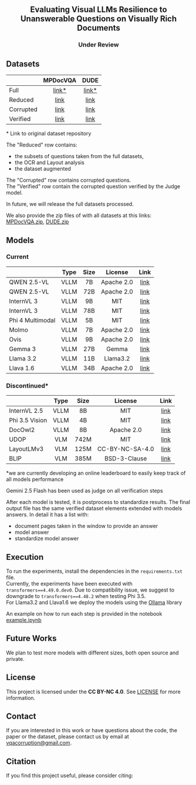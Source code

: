 <div align="center">
  
## Evaluating Visual LLMs Resilience to Unanswerable Questions on Visually Rich Documents

### Under Review
</div>
<!-- A comprehensive evaluation system for testing Visual Large Language Models' (VLLMs) robustness against corrupted questions in document understanding tasks. The framework introduces systematic corruptions at NLP, document element, and layout levels, while providing tools for corruption generation, unanswerability verification, and performance assessment. Validated through experiments on 2 benchmarks with 11 VLLMs/LMs, it offers specialized metrics for measuring No Answer precision, document element impact, and answer correlations. The project specifically addresses challenges in multi-page document processing, including handling of multimodal elements and varied layouts. -->

## Datasets

|                   | MPDocVQA | DUDE |
|-------------------|:--------:|:----:|
| Full              | [link*](https://rrc.cvc.uab.es/?ch=17&com=downloads) | [link*](https://rrc.cvc.uab.es/?ch=23&com=downloads) |
| Reduced           | [link](https://drive.google.com/drive/folders/1-SZzvuMJarRDi4rTz6svkVP8MsWTCejO?usp=drive_link) | [link](https://drive.google.com/drive/folders/1URFqchC37AoGMkl0HQP22oAeqM-lV2ns?usp=drive_link) |
| Corrupted         | [link](https://drive.google.com/drive/folders/1bMjgHAiBJTwDAZu589abNCaMTWKIOXtq?usp=drive_link) | [link](https://drive.google.com/drive/folders/11Yd9l1J-f0FB-E8S5ZTPrSse3Vjie_wl?usp=drive_link) |
| Verified          | [link](https://drive.google.com/drive/folders/1fcwycWWO2D9hRjrididVcSXoy6GyPac6?usp=drive_link) | [link](https://drive.google.com/drive/folders/12ltYWllJAoEIkJlbZegnWrrYSul9K6Oy?usp=drive_link) |

\* Link to original dataset repository

The "Reduced" row contains:
- the subsets of questions taken from the full datasets,
- the OCR and Layout analysis
- the dataset augmented
  
The "Corrupted" row contains corrupted questions.<br />
The "Verified" row contain the corrupted question verified by the Judge model.

In future, we will release the full datasets processed.

We also provide the zip files of with all datasets at this links: [MPDocVQA.zip](https://drive.google.com/file/d/1Qn4zG_nCnx0sebhTBHKHpFH41-OEsex2/view?usp=drive_link), [DUDE.zip](https://drive.google.com/file/d/1JNIB-a1vvXjWDaDedX8JsdioOVAs1_03/view?usp=drive_link)


## Models
### Current
|                   | Type | Size | License      | Link |
|-------------------|:----:|:----:|:------------:|:----:|
| QWEN 2.5-VL       | VLLM | 7B   | Apache 2.0   |  [link](https://huggingface.co/Qwen/Qwen2.5-VL-7B-Instruct) |
| QWEN 2.5-VL       | VLLM | 72B  | Apache 2.0   |  [link](https://huggingface.co/Qwen/Qwen2.5-VL-72B-Instruct) |
| InternVL 3        | VLLM | 9B   | MIT          |  [link](https://huggingface.co/OpenGVLab/InternVL3-9B) |
| InternVL 3        | VLLM | 78B  | MIT          |  [link](https://huggingface.co/OpenGVLab/InternVL3-78B) |
| Phi 4 Multimodal  | VLLM | 5B   | MIT          |  [link](https://huggingface.co/microsoft/Phi-4-multimodal-instruct) |
| Molmo             | VLLM | 7B   | Apache 2.0   |  [link](https://huggingface.co/allenai/Molmo-7B-D-0924) |
| Ovis              | VLLM | 9B   | Apache 2.0   |  [link](https://huggingface.co/AIDC-AI/Ovis1.6-Gemma2-9B) |
| Gemma 3           | VLLM | 27B  | Gemma        |  [link](https://huggingface.co/google/gemma-3-27b-it) |
| Llama 3.2         | VLLM | 11B  | Llama3.2     |  [link](https://huggingface.co/meta-llama/Llama-3.2-11B-Vision) |
| Llava 1.6         | VLLM | 34B  | Apache 2.0   |  [link](https://huggingface.co/liuhaotian/llava-v1.6-34b) |

### Discontinued*
|                   | Type | Size | License      | Link |
|-------------------|:----:|:----:|:------------:|:----:|
| InternVL 2.5      | VLLM | 8B   | MIT          |  [link](https://huggingface.co/OpenGVLab/InternVL2_5-8B) |
| Phi 3.5 Vision    | VLLM | 4B   | MIT          |  [link](https://huggingface.co/microsoft/Phi-3.5-vision-instruct) |
| DocOwl2           | VLLM | 8B   | Apache 2.0   |  [link](https://huggingface.co/mPLUG/DocOwl2) |
| UDOP              | VLM  | 742M | MIT          |  [link](https://huggingface.co/microsoft/udop-large) |
| LayoutLMv3        | VLM  | 125M | CC-BY-NC-SA-4.0      |  [link](https://huggingface.co/rubentito/layoutlmv3-base-mpdocvqa) |
| BLIP              | VLM  | 385M | BSD-3-Clause |  [link](https://huggingface.co/Salesforce/blip-vqa-base) |
*we are currently developing an online leaderboard to easily keep track of all models performance

Gemini 2.5 Flash has been used as judge on all verification steps

After each model is tested, it is postprocess to standardize results.
The final output file has the same verified dataset elements extended with models answers.
In detail it has a list with:
-  document pages taken in the window to provide an answer
-  model answer
-  standardize model answer

## Execution

To run the experiments, install the dependencies in the `requirements.txt` file.<br />
Currently, the experiments have been executed with `transformers==4.49.0.dev0`. Due to compatibility issue, we suggest to downgrade to `transformers==4.48.2` when testing Phi 3.5.<br />
For Llama3.2 and Llava1.6 we deploy the models using the [Ollama](https://ollama.com/) library

An example on how to run each step is provided in the notebook [example.ipynb](example.ipynb)

## Future Works
We plan to test more models with different sizes, both open source and private.

## License
This project is licensed under the **CC BY-NC 4.0**. See [LICENSE](LICENSE) for more information.

## Contact
If you are interested in this work or have questions about the code, the paper or the dataset, please contact us by email at vqacorruption@gmail.com.

## Citation

If you find this project useful, please consider citing:
```bibtex
```
<!--
**vqacorruption/vqacorruption** is a ✨ _special_ ✨ repository because its `README.md` (this file) appears on your GitHub profile.

Here are some ideas to get you started:

- 🔭 I’m currently working on ...
- 🌱 I’m currently learning ...
- 👯 I’m looking to collaborate on ...
- 🤔 I’m looking for help with ...
- 💬 Ask me about ...
- 📫 How to reach me: ...
- 😄 Pronouns: ...
- ⚡ Fun fact: ...
-->
